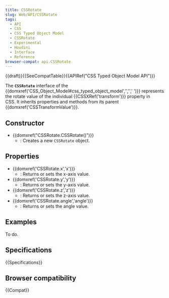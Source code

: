 ```yaml
---
title: CSSRotate
slug: Web/API/CSSRotate
tags:
  - API
  - CSS
  - CSS Typed Object Model
  - CSSRotate
  - Experimental
  - Houdini
  - Interface
  - Reference
browser-compat: api.CSSRotate
---
```

{{draft}}{{SeeCompatTable}}{{APIRef("CSS Typed Object Model API")}}

The **`CSSRotate`** interface of the {{domxref('CSS_Object_Model#css_typed_object_model','','',' ')}} represents the rotate value of the individual {{CSSXRef('transform')}} property in CSS. It inherits properties and methods from its parent {{domxref('CSSTransformValue')}}.

## Constructor

- {{domxref("CSSRotate.CSSRotate()")}}
  - : Creates a new `CSSRotate` object.

## Properties

- {{domxref('CSSRotate.x','x')}}
  - : Returns or sets the x-axis value.
- {{domxref('CSSRotate.y','y')}}
  - : Returns or sets the y-axis value.
- {{domxref('CSSRotate.z','z')}}
  - : Returns or sets the z-axis value.
- {{domxref('CSSRotate.angle','angle')}}
  - : Returns or sets the angle value.

## Examples

To do.

## Specifications

{{Specifications}}

## Browser compatibility

{{Compat}}
